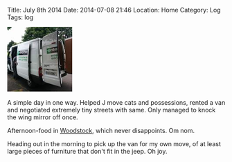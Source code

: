 Title: July 8th 2014
Date: 2014-07-08 21:46
Location: Home
Category: Log
Tags: log

<a href="/images/20140708-rentalvan.jpg">![Brum brum](/images/thumbs/thumbnail_square/20140708-rentalvan.jpg)</a>

A simple day in one way. Helped J move cats and possessions, rented a van and negotiated extremely tiny streets with same. Only managed to knock the wing mirror off once.

Afternoon-food in [Woodstock], which never disappoints. Om nom.

Heading out in the morning to pick up the van for my own move, of at least large pieces of furniture that don't fit in the jeep. Oh joy.

  [Woodstock]: https://www.woodstockcafe.ie/

